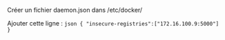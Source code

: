 Créer un fichier daemon.json dans /etc/docker/

Ajouter cette ligne : 
``json
{ "insecure-registries":["172.16.100.9:5000"] }
``
